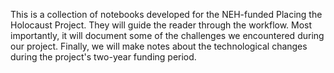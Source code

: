 This is a collection of notebooks developed for the NEH-funded Placing the Holocaust Project. They will guide the reader through the workflow. Most importantly, it will document some of the challenges we encountered during our project. Finally, we will make notes about the technological changes during the project's two-year funding period.